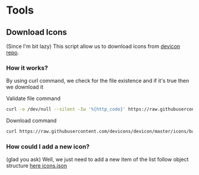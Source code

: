 # Tools

## Download Icons

(Since I'm bit lazy) This script allow us to download icons from [devicon repo](https://github.com/devicons/devicon).

### How it works?

By using curl command, we check for the file existence and if it's true then we download it

Validate file command

```bash
curl -o /dev/null --silent -Iw '%{http_code}' https://raw.githubusercontent.com/devicons/devicon/master/icons/yarn/yarn-original.svg
```

Download command

```bash
curl https://raw.githubusercontent.com/devicons/devicon/master/icons/babel/babel-origial.svg > babel.svg
```

### How could I add a new icon?

(glad you ask)
Well, we just need to add a new item of the list follow object structure [here icons.json](../src/config/icons.json)
